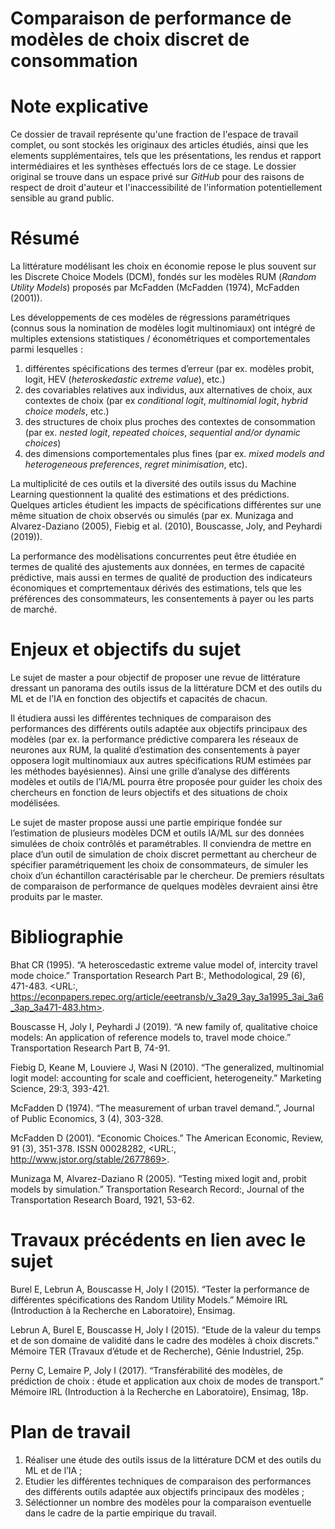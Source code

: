 # Comparaison de performance de modèles de choix discret de consommation

# Note explicative 

Ce dossier de travail représente qu'une fraction de l'espace de travail complet, ou sont stockés les originaux des articles étudiés, ainsi que les elements supplémentaires, tels que les présentations, les rendus et rapport intermédiaires et les synthèses effectués lors de ce stage. 
Le dossier original se trouve dans un espace privé sur *GitHub* pour des raisons de respect de droit d'auteur et l'inaccessibilité de l'information potentiellement sensible au grand public.

# Résumé

La littérature modélisant les choix en économie repose le plus souvent sur les Discrete Choice Models (DCM), fondés sur les modèles RUM (*Random Utility Models*) proposés par McFadden (McFadden (1974), McFadden (2001)).

Les développements de ces modèles de régressions paramétriques (connus sous la nomination de modèles logit multinomiaux) ont intégré de multiples extensions statistiques / économétriques et comportementales parmi lesquelles :

1. différentes spécifications des termes d’erreur (par ex. modèles probit, logit, HEV (*heteroskedastic extreme value*), etc.)
2. des covariables relatives aux individus, aux alternatives de choix, aux contextes de choix (par ex *conditional logit*, *multinomial logit*, *hybrid choice models*, etc.)
3. des structures de choix plus proches des contextes de consommation (par ex. *nested logit*, *repeated choices*, *sequential and/or dynamic choices*)
4. des dimensions comportementales plus fines (par ex. *mixed models and heterogeneous preferences*, *regret minimisation*, etc).

La multiplicité de ces outils et la diversité des outils issus du Machine Learning questionnent la qualité des estimations et des prédictions. 
Quelques articles étudient les impacts de spécifications différentes sur une même situation de choix observés ou simulés (par ex. Munizaga and Alvarez-Daziano (2005), Fiebig et al. (2010), Bouscasse, Joly, and Peyhardi (2019)).

La performance des modèlisations concurrentes peut être étudiée en termes de qualité des ajustements aux données, en termes de capacité prédictive, mais aussi en termes de qualité de production des indicateurs économiques et comprtementaux dérivés des estimations, tels que les préférences des consommateurs, les consentements à payer ou les parts de marché.

# Enjeux et objectifs du sujet

Le sujet de master a pour objectif de proposer une revue de littérature dressant un panorama des outils issus de la littérature DCM et des outils du ML et de l’IA en fonction des objectifs et capacités de chacun.

Il étudiera aussi les différentes techniques de comparaison des performances des différents outils adaptée aux objectifs principaux des modèles (par ex. la performance prédictive comparera les réseaux de neurones aux RUM, la qualité d’estimation des consentements à payer opposera logit multinomiaux aux autres spécifications RUM estimées par les méthodes bayésiennes). 
Ainsi une grille d’analyse des différents modèles et outils de l’IA/ML pourra être proposée pour guider les choix des chercheurs en fonction de leurs objectifs et des situations de choix modélisées.

Le sujet de master propose aussi une partie empirique fondée sur l’estimation de plusieurs modèles DCM et outils IA/ML sur des données simulées de choix contrôlés et paramétrables. 
Il conviendra de mettre en place d’un outil de simulation de choix discret permettant au chercheur de spécifier paramétriquement les choix de consommateurs, de simuler les choix d’un échantillon caractérisable par le chercheur. 
De premiers résultats de comparaison de performance de quelques modèles devraient ainsi être produits par le master.

# Bibliographie

Bhat CR (1995). “A heteroscedastic extreme value model of, intercity travel mode choice.” Transportation Research Part B:, Methodological, 29 (6), 471-483. <URL:, https://econpapers.repec.org/article/eeetransb/v_3a29_3ay_3a1995_3ai_3a6_3ap_3a471-483.htm>.

Bouscasse H, Joly I, Peyhardi J (2019). “A new family of, qualitative choice models: An application of reference models to, travel mode choice.” Transportation Research Part B, 74-91.

Fiebig D, Keane M, Louviere J, Wasi N (2010). “The generalized, multinomial logit model: accounting for scale and coefficient, heterogeneity.” Marketing Science, 29:3, 393-421.

McFadden D (1974). “The measurement of urban travel demand.”, Journal of Public Economics, 3 (4), 303-328.

McFadden D (2001). “Economic Choices.” The American Economic, Review, 91 (3), 351-378. ISSN 00028282, <URL:, http://www.jstor.org/stable/2677869>.

Munizaga M, Alvarez-Daziano R (2005). “Testing mixed logit and, probit models by simulation.” Transportation Research Record:, Journal of the Transportation Research Board, 1921, 53-62.

# Travaux précédents en lien avec le sujet 

Burel E, Lebrun A, Bouscasse H, Joly I (2015). “Tester la performance de différentes spécifications des Random Utility Models.” Mémoire IRL (Introduction à la Recherche en Laboratoire), Ensimag.

Lebrun A, Burel E, Bouscasse H, Joly I (2015). “Etude de la valeur du temps et de son domaine de validité dans le cadre des modèles à choix discrets.” Mémoire TER (Travaux d’étude et de Recherche), Génie Industriel, 25p.

Perny C, Lemaire P, Joly I (2017). “Transférabilité des modèles, de prédiction de choix : étude et application aux choix de modes de transport.” Mémoire IRL (Introduction à la Recherche en Laboratoire), Ensimag, 18p.

# Plan de travail 

1. Réaliser une étude des outils issus de la littérature DCM et des outils du ML et de l’IA ; 
2. Etudier les différentes techniques de comparaison des performances des différents outils adaptée aux objectifs principaux des modèles ;
3. Séléctionner un nombre des modèles pour la comparaison eventuelle dans le cadre de la partie empirique du travail. 
